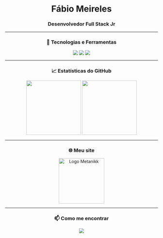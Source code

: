 <h1 align="center">Fábio Meireles</h1>
<h3 align="center">Desenvolvedor Full Stack Jr</h3>

---

<h3 align="center">🔧 Tecnologias e Ferramentas</h3>

<p align="center">
  <img src="https://img.shields.io/badge/-CSharp-239120?style=flat-square&logo=csharp&logoColor=white" />
  <img src="https://img.shields.io/badge/-Git-F05032?style=flat-square&logo=git&logoColor=white" />
  <img src="https://img.shields.io/badge/-Visual%20Studio-5C2D91?style=flat-square&logo=visual-studio&logoColor=white" />
</p>

---

<h3 align="center">📈 Estatísticas do GitHub</h3>

<p align="center">
  <img height="180em" src="https://github-readme-stats.vercel.app/api/top-langs/?username=fbomrl&layout=compact&theme=radical&cache_seconds=3600" />
  <img height="180em" src="https://github-readme-stats.vercel.app/api/top-langs/?username=fbomrl&layout=compact&theme=radical" />
</p>

---

<h3 align="center">🌐 Meu site</h3>

<p align="center">
  <a href="https://metanikk.com.br" target="_blank">
    <img src="https://i.imgur.com/GWqgD3M.png" alt="Logo Metanikk" width="150" />
  </a>
</p>

---

<h3 align="center">📫 Como me encontrar</h3>

<p align="center">
  <a href="https://www.linkedin.com/in/fabio-meireles-silva/" target="_blank">
    <img src="https://img.shields.io/badge/-LinkedIn-blue?style=flat-square&logo=linkedin&logoColor=white" />
  </a>
</p>
